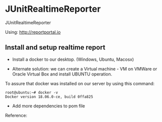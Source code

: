 # JUnitRealtimeReporter
JUnitRealtimeReporter


Using: http://reportportal.io

## Install and setup realtime report

+ Install a docker to our desktop. (Windows, Ubuntu, Macosx)
* Alternate solution: we can create a Virtual machine - VM on VMWare or Oracle Virtual Box and install UBUNTU operation.

To assure that docker was installed on our server by using this command:

```
root@ubuntu:~# docker -v
Docker version 18.06.0-ce, build 0ffa825
```




+ Add more dependencies to pom file



Reference:
